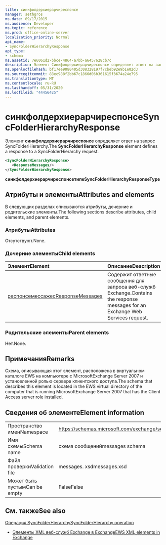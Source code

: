 ```yaml
---
title: синкфолдерхиерарчиреспонсе
manager: sethgros
ms.date: 09/17/2015
ms.audience: Developer
ms.topic: reference
ms.prod: office-online-server
localization_priority: Normal
api_name:
- SyncFolderHierarchyResponse
api_type:
- schema
ms.assetid: 7e6061d2-bbce-4864-a7bb-a6457628cb7c
description: Элемент Синкфолдерхиерарчиреспонсе определяет ответ на запрос SyncFolderHierarchy.
ms.openlocfilehash: bf17ee9080405d308328197f7cbeb92e9b1e02d3
ms.sourcegitcommit: 88ec988f2bb67c1866d06b361615f3674a24e795
ms.translationtype: MT
ms.contentlocale: ru-RU
ms.lasthandoff: 05/31/2020
ms.locfileid: "44456425"
---
```

# <a name="syncfolderhierarchyresponse"></a><span data-ttu-id="27e9d-103">синкфолдерхиерарчиреспонсе</span><span class="sxs-lookup"><span data-stu-id="27e9d-103">SyncFolderHierarchyResponse</span></span>

<span data-ttu-id="27e9d-104">Элемент **синкфолдерхиерарчиреспонсе** определяет ответ на запрос SyncFolderHierarchy.</span><span class="sxs-lookup"><span data-stu-id="27e9d-104">The **SyncFolderHierarchyResponse** element defines a response to a SyncFolderHierarchy request.</span></span> 
  
```xml
<SyncFolderHierarchyResponse>
   <ResponseMessages/>
</SyncFolderHierarchyResponse>
```

 <span data-ttu-id="27e9d-105">**синкфолдерхиерарчиреспонсетипе**</span><span class="sxs-lookup"><span data-stu-id="27e9d-105">**SyncFolderHierarchyResponseType**</span></span>
## <a name="attributes-and-elements"></a><span data-ttu-id="27e9d-106">Атрибуты и элементы</span><span class="sxs-lookup"><span data-stu-id="27e9d-106">Attributes and elements</span></span>

<span data-ttu-id="27e9d-107">В следующих разделах описываются атрибуты, дочерние и родительские элементы.</span><span class="sxs-lookup"><span data-stu-id="27e9d-107">The following sections describe attributes, child elements, and parent elements.</span></span>
  
### <a name="attributes"></a><span data-ttu-id="27e9d-108">Атрибуты</span><span class="sxs-lookup"><span data-stu-id="27e9d-108">Attributes</span></span>

<span data-ttu-id="27e9d-109">Отсутствуют.</span><span class="sxs-lookup"><span data-stu-id="27e9d-109">None.</span></span>
  
### <a name="child-elements"></a><span data-ttu-id="27e9d-110">Дочерние элементы</span><span class="sxs-lookup"><span data-stu-id="27e9d-110">Child elements</span></span>

|<span data-ttu-id="27e9d-111">**Элемент**</span><span class="sxs-lookup"><span data-stu-id="27e9d-111">**Element**</span></span>|<span data-ttu-id="27e9d-112">**Описание**</span><span class="sxs-lookup"><span data-stu-id="27e9d-112">**Description**</span></span>|
|:-----|:-----|
|[<span data-ttu-id="27e9d-113">респонсемессажес</span><span class="sxs-lookup"><span data-stu-id="27e9d-113">ResponseMessages</span></span>](responsemessages.md) <br/> |<span data-ttu-id="27e9d-114">Содержит ответные сообщения для запроса веб-служб Exchange.</span><span class="sxs-lookup"><span data-stu-id="27e9d-114">Contains the response messages for an Exchange Web Services request.</span></span>  <br/> |
   
### <a name="parent-elements"></a><span data-ttu-id="27e9d-115">Родительские элементы</span><span class="sxs-lookup"><span data-stu-id="27e9d-115">Parent elements</span></span>

<span data-ttu-id="27e9d-116">Нет.</span><span class="sxs-lookup"><span data-stu-id="27e9d-116">None.</span></span>
  
## <a name="remarks"></a><span data-ttu-id="27e9d-117">Примечания</span><span class="sxs-lookup"><span data-stu-id="27e9d-117">Remarks</span></span>

<span data-ttu-id="27e9d-118">Схема, описывающая этот элемент, расположена в виртуальном каталоге EWS на компьютере с MicrosoftExchange Server 2007 и установленной ролью сервера клиентского доступа.</span><span class="sxs-lookup"><span data-stu-id="27e9d-118">The schema that describes this element is located in the EWS virtual directory of the computer that is running MicrosoftExchange Server 2007 that has the Client Access server role installed.</span></span>
  
## <a name="element-information"></a><span data-ttu-id="27e9d-119">Сведения об элементе</span><span class="sxs-lookup"><span data-stu-id="27e9d-119">Element information</span></span>

|||
|:-----|:-----|
|<span data-ttu-id="27e9d-120">Пространство имен</span><span class="sxs-lookup"><span data-stu-id="27e9d-120">Namespace</span></span>  <br/> |https://schemas.microsoft.com/exchange/services/2006/messages  <br/> |
|<span data-ttu-id="27e9d-121">Имя схемы</span><span class="sxs-lookup"><span data-stu-id="27e9d-121">Schema name</span></span>  <br/> |<span data-ttu-id="27e9d-122">схема сообщений</span><span class="sxs-lookup"><span data-stu-id="27e9d-122">messages schema</span></span>  <br/> |
|<span data-ttu-id="27e9d-123">Файл проверки</span><span class="sxs-lookup"><span data-stu-id="27e9d-123">Validation file</span></span>  <br/> |<span data-ttu-id="27e9d-124">messages. xsd</span><span class="sxs-lookup"><span data-stu-id="27e9d-124">messages.xsd</span></span>  <br/> |
|<span data-ttu-id="27e9d-125">Может быть пустым</span><span class="sxs-lookup"><span data-stu-id="27e9d-125">Can be empty</span></span>  <br/> |<span data-ttu-id="27e9d-126">False</span><span class="sxs-lookup"><span data-stu-id="27e9d-126">False</span></span>  <br/> |
   
## <a name="see-also"></a><span data-ttu-id="27e9d-127">См. также</span><span class="sxs-lookup"><span data-stu-id="27e9d-127">See also</span></span>



[<span data-ttu-id="27e9d-128">Операция SyncFolderHierarchy</span><span class="sxs-lookup"><span data-stu-id="27e9d-128">SyncFolderHierarchy operation</span></span>](syncfolderhierarchy-operation.md)


- [<span data-ttu-id="27e9d-129">Элементы XML веб-служб Exchange в Exchange</span><span class="sxs-lookup"><span data-stu-id="27e9d-129">EWS XML elements in Exchange</span></span>](ews-xml-elements-in-exchange.md)

